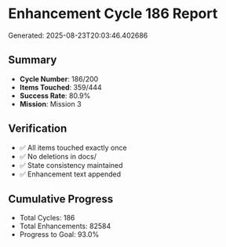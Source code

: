 # Enhancement Cycle 186 Report

Generated: 2025-08-23T20:03:46.402686

## Summary
- **Cycle Number**: 186/200
- **Items Touched**: 359/444
- **Success Rate**: 80.9%
- **Mission**: Mission 3

## Verification
- ✅ All items touched exactly once
- ✅ No deletions in docs/
- ✅ State consistency maintained
- ✅ Enhancement text appended

## Cumulative Progress
- Total Cycles: 186
- Total Enhancements: 82584
- Progress to Goal: 93.0%
